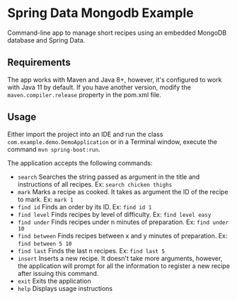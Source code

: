 # Spring Data Mongodb Example

Command-line app to manage short recipes using an embedded MongoDB database and Spring Data.

## Requirements
The app works with Maven and Java 8+, however, it's configured to work with Java 11 by default. If you have another version, modify the `maven.compiler.release` property in the pom.xml file.

## Usage
Either import the project into an IDE and run the class `com.example.demo.DemoApplication` or in a Terminal window, execute the command `mvn spring-boot:run`.

The application accepts the following commands:
- `search`          Searches the string passed as argument in the title and instructions of all recipes. Ex: `search chicken thighs`
- `mark`            Marks a recipe as cooked. It takes as argument the ID of the recipe to mark. Ex: `mark 1`
- `find id`         Finds an order by its ID. Ex: `find id 1`
- `find level`      Finds recipes by level of difficulty. Ex: `find level easy`
- `find under`      Finds recipes under n minutes of preparation. Ex: `find under 10`
- `find between`    Finds recipes between x and y minutes of preparation. Ex: `find between 5 10`
- `find last`       Finds the last n recipes. Ex: `find last 5`
- `insert`          Inserts a new recipe. It doesn't take more arguments, however, the application will prompt for all the information to register a new recipe after issuing this command.
- `exit`            Exits the application
- `help`            Displays usage instructions